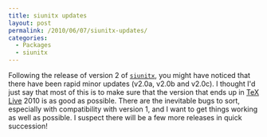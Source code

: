 ```yaml
---
title: siunitx updates
layout: post
permalink: /2010/06/07/siunitx-updates/
categories:
  - Packages
  - siunitx
---
```

Following the release of version 2 of [`siunitx`](https://ctan.org/pkg/siunitx), you might have noticed that there have been rapid minor updates (v2.0a, v2.0b and v2.0c). I thought I'd just say that most of this is to make sure that the version that ends up in [TeX Live](https://tug.org/texlive/) 2010 is as good as possible. There are the inevitable bugs to sort, especially with compatibility with version 1, and I want to get things working as well as possible. I suspect there will be a few more releases in quick succession!
